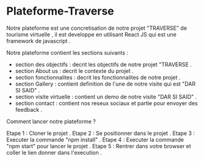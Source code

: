 # Plateforme-Traverse

Notre plateforme est une concretisation de notre projet "TRAVERSE" de tourisme virtuelle , il est developpe en utilisant React JS qui est une framework de javascript .

Notre plateforme contient les sections suivants :
- section des objectifs : decrit les objectifs de notre projet "TRAVERSE .
- section About us : decrit le contexte du projet .
- section fonctionnalites : decrit les fonctionnalites de notre projet .
- section Gallery : contient definition de l'une de notre visite qui est "DAR SI SAID" .
- section visite virtuelle : contient un demo de notre visite "DAR SI SAID" .
- section contact : contient nos reseux sociaux et partie pour envoyer des feedback .


Comment lancer notre plateforme ?

Etape 1 : Cloner le projet .
Etape 2 : Se positionner dans le projet .
Etape 3 : Executer la commande "npm install" .
Etape 4 : Executer la commande "npm start" pour lancer le projet .
Etape 5 : Rentrer dans votre browser et coller le lien donner dans l'execution .
